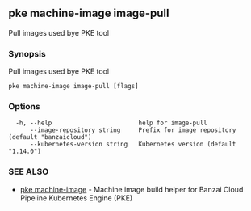 ## pke machine-image image-pull

Pull images used bye PKE tool

### Synopsis

Pull images used bye PKE tool

```
pke machine-image image-pull [flags]
```

### Options

```
  -h, --help                        help for image-pull
      --image-repository string     Prefix for image repository (default "banzaicloud")
      --kubernetes-version string   Kubernetes version (default "1.14.0")
```

### SEE ALSO

* [pke machine-image](pke_machine-image.md)	 - Machine image build helper for Banzai Cloud Pipeline Kubernetes Engine (PKE)

